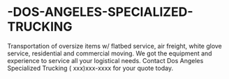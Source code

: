 # -DOS-ANGELES-SPECIALIZED-TRUCKING
Transportation of oversize items w/ flatbed service, air freight, white glove service, residential and commercial moving. We got the equipment and experience to service all your logistical needs. Contact Dos Angeles Specialized Trucking ( xxx)xxx-xxxx for your quote today.
